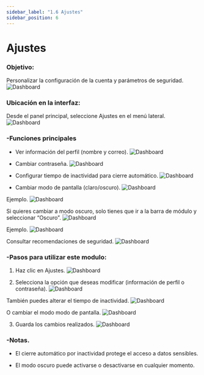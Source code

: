 ```yaml
---
sidebar_label: "1.6 Ajustes"
sidebar_position: 6
---
```


# Ajustes

### Objetivo:

 Personalizar la configuración de la cuenta y parámetros de seguridad.
![Dashboard](/img/img_solhub/exp.pro.1.6.ajustes/1.png)


### Ubicación en la interfaz:

 Desde el panel principal, seleccione Ajustes en el menú lateral.
![Dashboard](/img/img_solhub/exp.pro.1.6.ajustes/2.png)

### -Funciones principales

- Ver información del perfil (nombre y correo).
![Dashboard](/img/img_solhub/exp.pro.1.6.ajustes/3.png)

- Cambiar contraseña.
![Dashboard](/img/img_solhub/exp.pro.1.6.ajustes/4.png)

- Configurar tiempo de inactividad para cierre automático.
![Dashboard](/img/img_solhub/exp.pro.1.6.ajustes/5.png)

- Cambiar modo de pantalla (claro/oscuro).
![Dashboard](/img/img_solhub/exp.pro.1.6.ajustes/6.png)

Ejemplo. 
![Dashboard](/img/img_solhub/exp.pro.1.6.ajustes/7.png)

Si quieres cambiar a modo oscuro, solo tienes que ir a la barra de módulo y seleccionar “Oscuro”. 
![Dashboard](/img/img_solhub/exp.pro.1.6.ajustes/8.png)

Ejemplo.
![Dashboard](/img/img_solhub/exp.pro.1.6.ajustes/9.png)

Consultar recomendaciones de seguridad.
![Dashboard](/img/img_solhub/exp.pro.1.6.ajustes/10.png)

### -Pasos para utilizar este modulo:


1. Haz clic en Ajustes.
![Dashboard](/img/img_solhub/exp.pro.1.6.ajustes/11.png)

2. Selecciona la opción que deseas modificar (información de perfil o contraseña).
![Dashboard](/img/img_solhub/exp.pro.1.6.ajustes/12.png)

También puedes alterar el tiempo de inactividad.
![Dashboard](/img/img_solhub/exp.pro.1.6.ajustes/13.png)

O cambiar el modo modo de pantalla. 
![Dashboard](/img/img_solhub/exp.pro.1.6.ajustes/14.png)

3. Guarda los cambios realizados.
![Dashboard](/img/img_solhub/exp.pro.1.6.ajustes/15.png)

### -Notas.

- El cierre automático por inactividad protege el acceso a datos sensibles.


- El modo oscuro puede activarse o desactivarse en cualquier momento.
